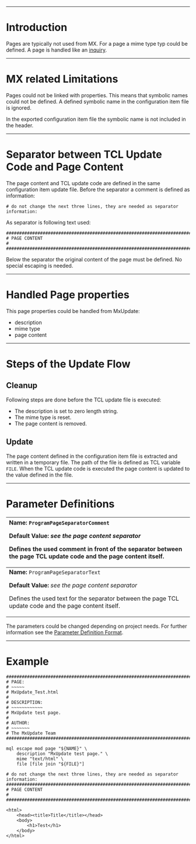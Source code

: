 


---


# Introduction #
Pages are typically not used from MX. For a page a mime type typ could be
defined. A page is handled like an [inquiry](CI_UI_Inquiry.md).


---


# MX related Limitations #
Pages could not be linked with properties. This means that symbolic names could
not be defined. A defined symbolic name in the configuration item file is
ignored.

In the exported configuration item file the symbolic name is not included in
the header.


---


# Separator between TCL Update Code and Page Content #
The page content and TCL update code are defined in the same configuration item
update file. Before the separator a comment is defined as information:
```
# do not change the next three lines, they are needed as separator information:
```
As separator is following text used:
```
################################################################################
# PAGE CONTENT                                                                 #
################################################################################
```
Below the separator the original content of the page must be defined. No
special escaping is needed.


---


# Handled Page properties #
This page properties could be handled from MxUpdate:
  * description
  * mime type
  * page content


---


# Steps of the Update Flow #
## Cleanup ##
Following steps are done before the TCL update file is executed:
  * The description is set to zero length string.
  * The mime type is reset.
  * The page content is removed.
## Update ##
The page content defined in the configuration item file is extracted and
written in a temporary file. The path of the file is defined as TCL variable
`FILE`. When the TCL update code is executed the page content is updated to
the value defined in the file.


---


# Parameter Definitions #
| **Name:** `ProgramPageSeparatorComment`      <p><b>Default Value:</b> <i>see the page content separator</i> </p><p>Defines the used comment in front of the separator between the page TCL update code and the page content itself.</p> |
|:----------------------------------------------------------------------------------------------------------------------------------------------------------------------------------------------------------------------------------------|
| **Name:** `ProgramPageSeparatorText`         <p><b>Default Value:</b> <i>see the page content separator</i> </p><p>Defines the used text for the separator between the page TCL update code and the page content itself.</p>            |

The parameters could be changed depending on project needs. For further
information see the [Parameter Definition Format](UpdatePropertyFileFormat_ParameterDef.md).


---


# Example #
```
################################################################################
# PAGE:
# ~~~~~
# MxUpdate_Test.html
#
# DESCRIPTION:
# ~~~~~~~~~~~~
# MxUpdate test page.
#
# AUTHOR:
# ~~~~~~~
# The MxUpdate Team
################################################################################

mql escape mod page "${NAME}" \
    description "MxUpdate test page." \
    mime "text/html" \
    file [file join "${FILE}"]

# do not change the next three lines, they are needed as separator information:
################################################################################
# PAGE CONTENT                                                                 #
################################################################################

<html>
    <head><title>Title</title></head>
    <body>
        <h1>Test</h1>
    </body>
</html>
```